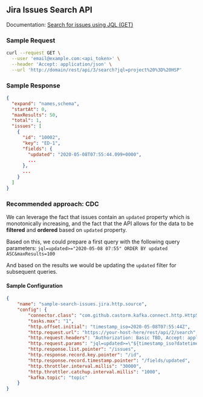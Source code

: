 ## Jira Issues Search API
Documentation: [Search for issues using JQL (GET)](https://developer.atlassian.com/cloud/jira/platform/rest/v3/#api-rest-api-3-search-get)

### Sample Request
```bash
curl --request GET \
  --user 'email@example.com:<api_token>' \
  --header 'Accept: application/json' \
  --url 'http://domain/rest/api/3/search?jql=project%20%3D%20HSP'
```

### Sample Response
```json
{
  "expand": "names,schema",
  "startAt": 0,
  "maxResults": 50,
  "total": 1,
  "issues": [
    {
      "id": "10002",
      "key": "ED-1",
      "fields": {
        "updated": "2020-05-08T07:55:44.099+0000",
        ...
      },
      ...
    }
  ]
}
```

### Recommended approach: CDC
We can leverage the fact that issues contain an `updated` property which is monotonically increasing, and the fact that 
the API allows for the data to be **filtered** and **ordered** based on `updated` property.

Based on this, we could prepare a first query with the following query parameters:
`jql=updated>="2020-05-08 07:55" ORDER BY updated ASC&maxResults=100`

And based on the results we would be updating the `updated` filter for subsequent queries.

#### Sample Configuration
```json
{
    "name": "sample-search-issues.jira.http.source",
    "config": {
        "connector.class": "com.github.castorm.kafka.connect.http.HttpSourceConnector",
        "tasks.max": "1",
        "http.offset.initial": "timestamp_iso=2020-05-08T07:55:44Z",
        "http.request.url": "https://your-host-here/rest/api/2/search",
        "http.request.headers": "Authorization: Basic TBD, Accept: application/json",
        "http.request.params": "jql=updated>=\"${timestamp_iso?datetime.iso?string['yyyy/MM/dd HH:mm']}\" ORDER BY updated ASC&maxResults=100",
        "http.response.list.pointer": "/issues",
        "http.response.record.key.pointer": "/id",
        "http.response.record.timestamp.pointer": "/fields/updated",
        "http.throttler.interval.millis": "30000",
        "http.throttler.catchup.interval.millis": "1000",
        "kafka.topic": "topic"
    }
}
```
